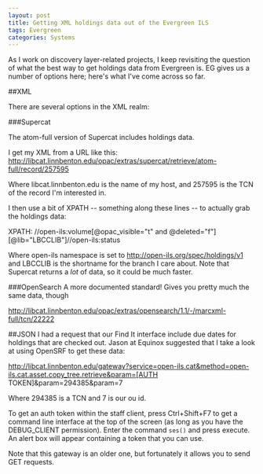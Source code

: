 ```yaml
---
layout: post
title: Getting XML holdings data out of the Evergreen ILS
tags: Evergreen
categories: Systems
---
```

As I work on discovery layer-related projects, I keep revisiting the question of what the best way to get holdings data from Evergreen is.  EG gives us a number of options here; here's what I've come across so far.

##XML

There are several options in the XML realm:

###Supercat

The atom-full version of Supercat includes holdings data.

I get my XML from a URL like this: http://libcat.linnbenton.edu/opac/extras/supercat/retrieve/atom-full/record/257595

Where libcat.linnbenton.edu is the name of my host, and 257595 is the TCN of the record I'm interested in.

I then use a bit of XPATH -- something along these lines -- to actually grab the holdings data:

XPATH: //open-ils:volume[@opac_visible="t" and @deleted="f"][@lib="LBCCLIB"]//open-ils:status

Where open-ils namespace is set to http://open-ils.org/spec/holdings/v1 and LBCCLIB is the shortname for the branch I care about.  Note that Supercat returns a _lot_ of data, so it could be much faster.

###OpenSearch
A more documented standard!  Gives you pretty much the same data, though


http://libcat.linnbenton.edu/opac/extras/opensearch/1.1/-/marcxml-full/tcn/22222


##JSON
I had a request that our Find It interface include due dates for holdings that are checked out.  Jason at Equinox suggested that I take a look at using OpenSRF to get these data:

http://libcat.linnbenton.edu/gateway?service=open-ils.cat&method=open-ils.cat.asset.copy_tree.retrieve&param=[AUTH TOKEN]&param=294385&param=7

Where 294385 is a TCN and 7 is our ou id.

To get an auth token within the staff client, press Ctrl+Shift+F7 to get a command line interface at the top of the screen (as long as you have the DEBUG_CLIENT permission). Enter the command `ses()` and press execute.  An alert box will appear containing a token that you can use.

Note that this gateway is an older one, but fortunately it allows you to send GET requests.
